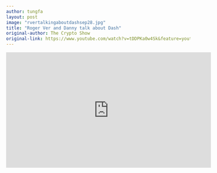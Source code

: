 ```yaml
---
author: tungfa
layout: post
image: "rvertalkingaboutdashsep28.jpg"
title: "Roger Ver and Danny talk about Dash"
original-author: The Crypto Show
original-link: https://www.youtube.com/watch?v=tDDPKa0w4Sk&feature=youtu.be&t=5m23s
---
```


<iframe width="560" height="315" src="https://www.youtube.com/embed/tDDPKa0w4Sk" frameborder="0" allowfullscreen></iframe>
